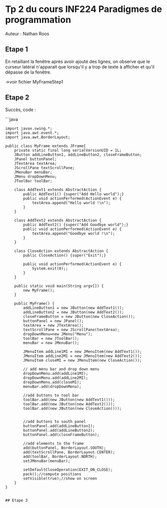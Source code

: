 # Tp 2 du cours INF224 Paradigmes de programmation

Auteur : Nathan Roos

## Etape 1

En retaillant la fenêtre après avoir ajouté des lignes, on observe que le curseur latéral n'apparait que lorsqu'il y a trop de texte à afficher et qu'il dépasse de la fenêtre.

->voir fichier MyFrameStep1

## Etape 2

Succès, code :

̀```java

    import javax.swing.*;
    import java.awt.event.*;
    import java.awt.BorderLayout;

    public class MyFrame extends JFrame{
        private static final long serialVersionUID = 1L;
        JButton addLineButton1, addLineButton2, closeFrameButton;
        JPanel buttonPanel;
        JTextArea textArea;
        JScrollPane textScrollPane;
        JMenuBar menuBar;
        JMenu dropDownMenu;
        JToolBar toolBar;

        class AddText1 extends AbstractAction {
            public AddText1() {super("Add Hello world");}
            public void actionPerformed(ActionEvent e) {
                textArea.append("Hello world !\n");
            }
        }

        class AddText2 extends AbstractAction {
            public AddText2() {super("Add Goodbye world");}
            public void actionPerformed(ActionEvent e) {
                textArea.append("Goodbye world !\n");
            }
        }

        class CloseAction extends AbstractAction {
            public CloseAction() {super("Exit");}

            public void actionPerformed(ActionEvent e) {
                System.exit(0);;
            }
        }

        public static void main(String argv[]) {
            new MyFrame();
        }

        public MyFrame() {
            addLineButton1 = new JButton(new AddText1());
            addLineButton2 = new JButton(new AddText2());
            closeFrameButton = new JButton(new CloseAction());
            buttonPanel = new JPanel();
            textArea = new JTextArea();
            textScrollPane = new JScrollPane(textArea);
            dropDownMenu=new JMenu("Menu");
            toolBar = new JToolBar();
            menuBar = new JMenuBar();

            JMenuItem addLine1MI = new JMenuItem(new AddText1());
            JMenuItem addLine2MI = new JMenuItem(new AddText2());
            JMenuItem closeMI = new JMenuItem(new CloseAction());

            // add menu bar and drop down menu
            dropDownMenu.add(addLine1MI);
            dropDownMenu.add(addLine2MI);
            dropDownMenu.add(closeMI);
            menuBar.add(dropDownMenu);

            //add buttons to tool bar
            toolBar.add(new JButton(new AddText1()));
            toolBar.add(new JButton(new AddText2()));
            toolBar.add(new JButton(new CloseAction()));


            //add buttons to south panel
            buttonPanel.add(addLineButton1);
            buttonPanel.add(addLineButton2);
            buttonPanel.add(closeFrameButton);

            //add elements to the frame
            add(buttonPanel, BorderLayout.SOUTH);
            add(textScrollPane, BorderLayout.CENTER);
            add(toolBar, BorderLayout.NORTH);
            setJMenuBar(menuBar);
            
            setDefaultCloseOperation(EXIT_ON_CLOSE);
            pack();//compute positions
            setVisible(true);//show on screen
        }
    }

```

## Etape 3